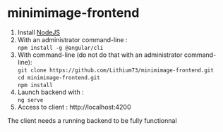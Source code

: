 # minimimage-frontend
1. Install [NodeJS](https://nodejs.org/dist/v14.16.0/node-v14.16.0-x64.msi)
2. With an administrator command-line :  
``` npm install -g @angular/cli ```
4. With command-line (do not do that with an administrator command-line):  
```git clone https://github.com/Lithium73/minimimage-frontend.git```  
```cd minimimage-frontend.git```  
``` npm install ```  
3. Launch backend with :  
``` ng serve ```
4. Access to client : http://localhost:4200

The client needs a running backend to be fully functionnal
